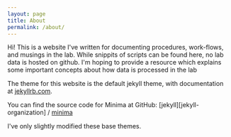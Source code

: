 ```yaml
---
layout: page
title: About
permalink: /about/
---
```

Hi! This is a website I've written for documenting procedures, work-flows, and musings in the lab. While snippits of scripts can be found here, no lab data is hosted on github. I'm hoping to provide a resource which explains some important concepts about how data is processed in the lab


The theme for this website is the default jekyll theme, with documentation at [jekyllrb.com](https://jekyllrb.com/).

You can find the source code for Minima at GitHub:
[jekyll][jekyll-organization] /
[minima](https://github.com/jekyll/minima)

I've only slightly modified these base themes.
